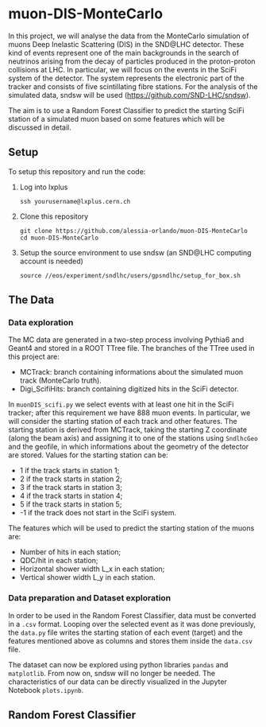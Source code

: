 # muon-DIS-MonteCarlo

In this project, we will analyse the data from the MonteCarlo simulation of muons Deep Inelastic Scattering (DIS) in the SND@LHC detector. These kind of events represent one of the main backgrounds in the search of neutrinos arising from the decay of particles produced in the proton-proton collisions at LHC. In particular, we will focus on the events in the SciFi system of the detector. The system represents the electronic part of the tracker and consists of five scintillating fibre stations. For the analysis of the simulated data, sndsw will be used (https://github.com/SND-LHC/sndsw).

The aim is to use a Random Forest Classifier to predict the starting SciFi station of a simulated muon based on some features which will be discussed in detail. 

## Setup
To setup this repository and run the code:
1. Log into lxplus
    ```
   ssh yourusername@lxplus.cern.ch
    ```
2. Clone this repository
    ```
   git clone https://github.com/alessia-orlando/muon-DIS-MonteCarlo
   cd muon-DIS-MonteCarlo
    ```
3. Setup the source environment to use sndsw (an SND@LHC computing account is needed)
   ```
   source //eos/experiment/sndlhc/users/gpsndlhc/setup_for_box.sh
   ```
## The Data
### Data exploration
The MC data are generated in a two-step process involving Pythia6 and Geant4 and stored in a ROOT TTree file. The branches of the TTree used in this project are:
- MCTrack: branch containing informations about the simulated muon track (MonteCarlo truth).
- Digi_ScifiHits: branch containing digitized hits in the SciFi detector.

In `muonDIS_scifi.py` we select events with at least one hit in the SciFi tracker; after this requirement we have 888 muon events. In particular, we will consider the starting station of each track and other features. The starting station is derived from MCTrack, taking the starting Z coordinate (along the beam axis) and assigning it to one of the stations using `SndlhcGeo` and the geofile, in which informations about the geometry of the detector are stored. Values for the starting station can be:
- 1 if the track starts in station 1;
- 2 if the track starts in station 2;
- 3 if the track starts in station 3;
- 4 if the track starts in station 4;
- 5 if the track starts in station 5;
- -1 if the track does not start in the SciFi system.
  
The features which will be used to predict the starting station of the muons are:
- Number of hits in each station;
- QDC/hit in each station;
- Horizontal shower width L_x in each station;
- Vertical shower width L_y in each station.

### Data preparation and Dataset exploration
In order to be used in the Random Forest Classifier, data must be converted in a `.csv` format. Looping over the selected event as it was done previously, the `data.py` file writes the starting station of each event (target) and the features mentioned above as columns and stores them inside the `data.csv` file.

The dataset can now be explored using python libraries `pandas` and `matplotlib`. From now on, sndsw will no longer be needed. The characteristics of our data can be directly visualized in the Jupyter Notebook `plots.ipynb`.

## Random Forest Classifier

